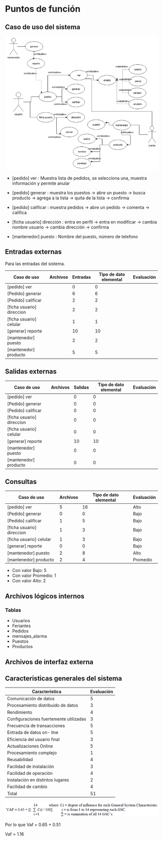 # Puntos de función

## Caso de uso del sistema

![Feria Uml](/imagenes/feria_casos_de_uso.png)


* [pedido] ver : Muestra lista de pedidos, se selecciona una, muestra información y permite anular

* [pedido] generar : muestra los puestos -> abre un puesto -> busca producto -> agrega a la lista -> quita de la lista -> confirma

* [pedido] calificar : muestra pedidos -> abre un pedido -> comenta -> califica

* [ficha usuario] dirección : entra en perfil -> entra en modificar -> cambia nombre usuario -> cambia dirección -> confirma

* [mantenedor] puesto : Nombre del puesto, número de telefono

## Entradas externas

Para las entradas del sistema.

Caso de uso                   |Archivos |Entradas |Tipo de dato elemental|Evaluación
------------------------------|---------|---------|----------------------|----------
[pedido] ver                  |         |0        |0                     |
[Pedido] generar              |         |6        |6                     |
[Pedido] calificar            |         |2        |2                     |
[ficha usuario] direccion     |         |2        |2                     |
[ficha usuario] celular       |         |1        |1                     |
[generar] reporte             |         |10       |10                    |
[mantenedor] puesto           |         |2        |2                     |
[mantenedor] producto         |         |5        |5                     |

## Salidas externas

Caso de uso                   |Archivos |Salidas  |Tipo de dato elemental|Evaluación
------------------------------|---------|---------|----------------------|----------
[pedido] ver                  |         |0        |0                     |
[Pedido] generar              |         |0        |0                     |
[Pedido] calificar            |         |0        |0                     |
[ficha usuario] direccion     |         |0        |0                     |
[ficha usuario] celular       |         |0        |0                     |
[generar] reporte             |         |10       |10                    |
[mantenedor] puesto           |         |0        |0                     |
[mantenedor] producto         |         |0        |0                     |

## Consultas
Caso de uso                   |Archivos |Tipo de dato elemental|Evaluación
------------------------------|---------|----------------------|----------
[pedido] ver                  |5        |16                    |Alto
[Pedido] generar              |0        |0                     |Bajo
[Pedido] calificar            |1        |5                     |Bajo
[ficha usuario] direccion     |1        |3                     |Bajo
[ficha usuario] celular       |1        |3                     |Bajo
[generar] reporte             |0        |0                     |Bajo
[mantenedor] puesto           |2        |8                     |Alto
[mantenedor] producto         |2        |4                     |Promedio

* Con valor Bajo: 5
* Con valor Promedio: 1
* Con valor Alto: 2

## Archivos lógicos internos

### Tablas
* Usuarios
* Feriantes
* Pedidos
* mensajes_alarma
* Puestos
* Productos

## Archivos de interfaz externa

## Caracteristicas generales del sistema
Característica                         |Evaluación
---------------------------------------|------------
Comunicación de datos                  | 5
Procesamiento distribuido de datos     | 3
Rendimiento                            | 4
Configuraciones fuertemente utilizadas | 3
Frecuencia de transacciones            | 5
Entrada de datos on- line              | 5
Eficiencia del usuario final           | 3
Actualizaciones Online                 | 5
Procesamiento complejo                 | 1
Reusabilidad                           | 4
Facilidad de instalación               | 3
Facilidad de operación                 | 4
Instalación en distintos lugares       | 2
Facilidad de cambio                    | 4
Total                                  |51

![Formula](/imagenes/gsc_formula.png)

Por lo que Vaf = 0.65 + 0.51

Vaf = 1.16

